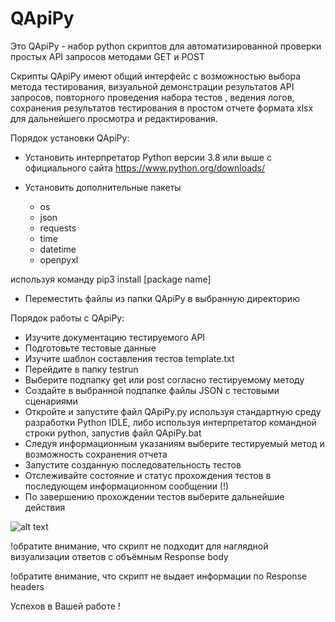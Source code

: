# QApiPy

Это QApiPy - набор python скриптов для автоматизированной проверки простых API запросов методами GET и POST

Скрипты QApiPy имеют общий интерфейс с возможностью выбора метода тестирования, визуальной демонстрации результатов API запросов, повторного проведения набора тестов , ведения логов, сохранения результатов тестирования в простом отчете формата xlsx для дальнейшего просмотра и редактирования.

Порядок установки QApiPy:

- Установить интерпретатор Python версии 3.8 или выше с официального сайта https://www.python.org/downloads/

- Установить дополнительные пакеты 

 	- os
 	- json
	- requests
 	- time
 	- datetime
 	- openpyxl

используя команду pip3 install [package name]

- Переместить файлы из папки QApiPy в выбранную директорию

Порядок работы с QApiPy:

- Изучите документацию тестируемого API
- Подготовьте тестовые данные
- Изучите шаблон составления тестов template.txt
- Перейдите в папку testrun
- Выберите подпапку get или post согласно тестируемому методу
- Cоздайте в выбранной подпапке файлы JSON с тестовыми сценариями
- Откройте и запустите файл QApiPy.py используя стандартную среду разработки Python IDLE,
  либо используя интерпретатор командной строки python, запустив файл QApiPy.bat
- Следуя информационным указаниям выберите тестируемый метод и возможность сохранения отчета
- Запустите созданную последовательность тестов
- Отслеживайте состояние и статус прохождения тестов в последующем информационном сообщении (!)
- По завершению прохождении тестов выберите дальнейшие действия


![alt text](figures/img.png)

!обратите внимание, что скрипт не подходит для наглядной визуализации ответов с объёмным Response body

!обратите внимание, что скрипт не выдает информации по Response headers

Успехов в Вашей работе !
